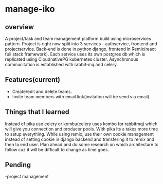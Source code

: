 # manage-iko
## overview
  A project/task and team management platform build using microservices pattern.
  Project is right now split into 3 services - authservice, frontend and projectservice.
  Back-end is done in python django, frontend in Remix(react full stack framework).
  Each service uses its own postgres db which is replicated using CloudnativePG kubernetes cluster.
  Asynchronous communitation is established with rabbit-mq and celery.
## Features(current)
  - Create/edit and delete teams.
  - Invite team members with email link(invitation will be send via email).
## Things that I learned
  Instead of pika use celery or kombu(celery uses kombo for rabbitmq) which will give you connection and producer pools. With pika its a takes more time to setup everything.
  While using remix, use their own cookie management instead of setting cookie in django backend and transfering it to remix and then to end user.
  Plan ahead and do some research on which architecture to follow cuz it will be difficult to change as time goes.
## Pending
  -project management
  
